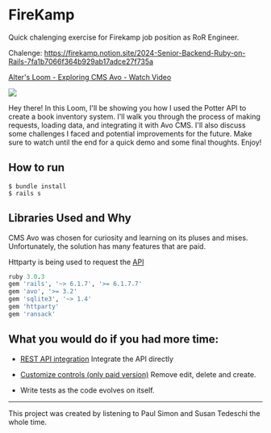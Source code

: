 # FireKamp

Quick chalenging exercise for Firekamp job position as RoR Engineer.

Chalenge: https://firekamp.notion.site/2024-Senior-Backend-Ruby-on-Rails-7fa1b7066f364b929ab17adce27f735a

<div>
    <a href="https://www.loom.com/share/81c26935b88d48179b745309a9c9a6b6">
      <p>Alter's Loom - Exploring CMS Avo - Watch Video</p>
    </a>
    <a href="https://www.loom.com/share/81c26935b88d48179b745309a9c9a6b6">
      <img style="max-width:300px;" src="https://cdn.loom.com/sessions/thumbnails/81c26935b88d48179b745309a9c9a6b6-full-1713655261037.jpg">
    </a>
  </div>

Hey there! In this Loom, I'll be showing you how I used the Potter API to create a book inventory system. I'll walk you through the process of making requests, loading data, and integrating it with Avo CMS. I'll also discuss some challenges I faced and potential improvements for the future. Make sure to watch until the end for a quick demo and some final thoughts. Enjoy!


## How to run

```shell
$ bundle install
$ rails s
```

## Libraries Used and Why

CMS Avo was chosen for curiosity and learning on its pluses and mises.
Unfortunately, the solution has many features that are paid.

Httparty is being used to request the [API](https://potterapi-fedeperin.vercel.app/en/books)

```ruby
ruby 3.0.3
gem 'rails', '~> 6.1.7', '>= 6.1.7.7'
gem 'avo', '>= 3.2'
gem 'sqlite3', '~> 1.4'
gem 'httparty'
gem 'ransack'
```

## What you would do if you had more time:

* [REST API integration](https://docs.avohq.io/2.0/recipes/rest-api-integration)
Integrate the API directly

* [Customize controls (only paid version)](https://docs.avohq.io/3.0/customizable-controls.html)
Remove edit, delete and create.

* Write tests as the code evolves on itself.

---
This project was created by listening to Paul Simon and Susan Tedeschi the whole time.
